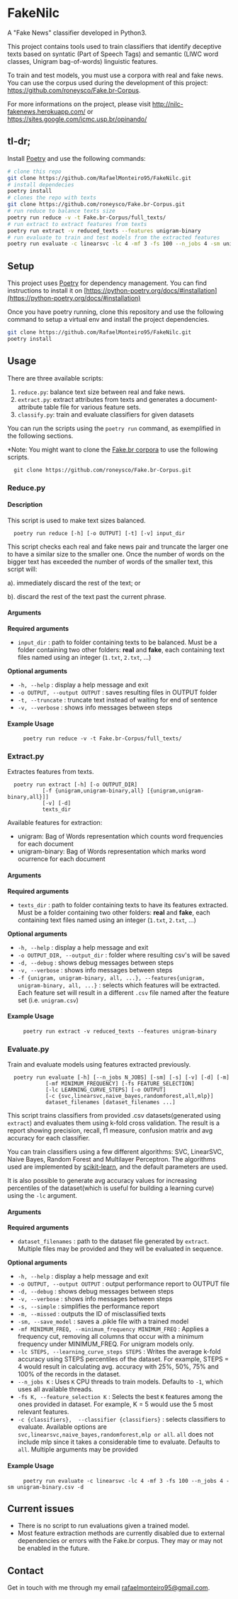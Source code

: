 # FakeNilc
A "Fake News" classifier developed in Python3.

This project contains tools used to train classifiers that identify deceptive texts based on syntatic (Part of Speech Tags) and semantic (LIWC word classes, Unigram bag-of-words) linguistic features.

To train and test models, you must use a corpora with real and fake news. You can use the corpus used during the development of this project: https://github.com/roneysco/Fake.br-Corpus.

For more informations on the project, please visit http://nilc-fakenews.herokuapp.com/ or https://sites.google.com/icmc.usp.br/opinando/

## tl-dr;

Install [Poetry](https://python-poetry.org/) and use the following commands:

```Bash
# clone this repo
git clone https://github.com/RafaelMonteiro95/FakeNilc.git
# install dependecies
poetry install
# clones the repo with texts
git clone https://github.com/roneysco/Fake.br-Corpus.git
# run reduce to balance texts size
poetry run reduce -v -t Fake.br-Corpus/full_texts/
# run extract to extract features from texts
poetry run extract -v reduced_texts --features unigram-binary
# run evaluate to train and test models from the extracted features
poetry run evaluate -c linearsvc -lc 4 -mf 3 -fs 100 --n_jobs 4 -sm unigram-binary.csv -d
```


## Setup

This project uses [Poetry](https://python-poetry.org/) for dependency management. You can find instructions to install it on [https://python-poetry.org/docs/#installation](https://python-poetry.org/docs/#installation)

Once you have poetry running, clone this repository and use the following command to setup a virtual env and install the project dependencies.

```bash
git clone https://github.com/RafaelMonteiro95/FakeNilc.git
poetry install
```

## Usage

There are three available scripts:

1. `reduce.py`: balance text size between real and fake news.
2. `extract.py`: extract attributes from texts and generates a document-attribute table file for various feature sets.
3. `classify.py`: train and evaluate classifiers for given datasets

You can run the scripts using the `poetry run` command, as exemplified in the following sections.

*Note: You might want to clone the [Fake.br corpora](https://github.com/roneysco/Fake.br-Corpus.git) to use the following scripts.
      
      git clone https://github.com/roneysco/Fake.br-Corpus.git

### Reduce.py

#### Description

This script is used to make text sizes balanced. 

      poetry run reduce [-h] [-o OUTPUT] [-t] [-v] input_dir


This script checks each real and fake news pair and truncate the larger one to have a similar size to the smaller one. Once the number of words on the bigger text has exceeded the number of words of the smaller text, this script will:

a). immediately discard the rest of the text; or 

b). discard the rest of the text past the current phrase.

#### Arguments

**Required arguments**
 - `input_dir` : path to folder containing texts to be balanced. Must be a folder containing two other folders: **real** and **fake**, each containing text files named using an integer (`1.txt`, `2.txt`, ...)

 **Optional arguments**
 - `-h, --help` : display a help message and exit
 - `-o OUTPUT, --output OUTPUT` : saves resulting files in OUTPUT folder
 - `-t, --truncate` : truncate text instead of waiting for end of sentence
 - `-v, --verbose` : shows info messages between steps 

 #### Example Usage
 
         poetry run reduce -v -t Fake.br-Corpus/full_texts/

### Extract.py

Extractes features from texts.

      poetry run extract [-h] [-o OUTPUT_DIR]
               [-f {unigram,unigram-binary,all} [{unigram,unigram-binary,all}]]
               [-v] [-d]
               texts_dir

Available features for extraction:
- unigram: Bag of Words representation which counts word frequencies for each document
- unigram-binary: Bag of Words representation which marks word ocurrence for each document

#### Arguments

**Required arguments**
 - `texts_dir` : path to folder containing texts to have its features extracted. Must be a folder containing two other folders: **real** and **fake**, each containing text files named using an integer (`1.txt`, `2.txt`, ...)

 **Optional arguments**
 - `-h, --help` : display a help message and exit
 - `-o OUTPUT_DIR, --output_dir` : folder where resulting csv's will be saved
 - `-d, --debug` : shows debug messages between steps
 - `-v, --verbose` : shows info messages between steps 
 - `-f {unigram, unigram-binary, all, ...}, --features{unigram, unigram-binary, all, ...}` : selects which features will be extracted. Each feature set will result in a different `.csv` file named after the feature set (i.e. `unigram.csv`)

 #### Example Usage

         poetry run extract -v reduced_texts --features unigram-binary

### Evaluate.py

Train and evaluate models using features extracted previously.

      poetry run evaluate [-h] [--n_jobs N_JOBS] [-sm] [-s] [-v] [-d] [-m]
                [-mf MINIMUM_FREQUENCY] [-fs FEATURE_SELECTION]
                [-lc LEARNING_CURVE_STEPS] [-o OUTPUT]
                [-c {svc,linearsvc,naive_bayes,randomforest,all,mlp}]
                dataset_filenames [dataset_filenames ...]

This script trains classifiers from provided .csv datasets(generated using `extract`) and evaluates them using k-fold cross validation. The result is a report showing precision, recall, f1 measure, confusion matrix and avg accuracy for each classifier.

You can train classifiers using a few different algorithms: SVC, LinearSVC, Naive Bayes, Random Forest and Multilayer Perceptron. The algorithms used are implemented by [scikit-learn](https://scikit-learn.org/stable/index.html), and the default parameters are used.

It is also possible to generate avg accuracy values for increasing percentiles of the dataset(which is useful for building a learning curve) using the `-lc` argument.

#### Arguments

**Required arguments**
 - `dataset_filenames` : path to the dataset file generated by `extract`. Multiple files may be provided and they will be evaluated in sequence.

 **Optional arguments**
 - `-h, --help` : display a help message and exit
 - `-o OUTPUT, --output OUTPUT` : output performance report to OUTPUT file
 - `-d, --debug` : shows debug messages between steps
 - `-v, --verbose` : shows info messages between steps
 - `-s, --simple` : simplifies the performance report
 - `-m, --missed` :  outputs the ID of misclassified texts
 - `-sm, --save_model` :  saves a .pikle file with a trained model 
 - `-mf MINIMUM_FREQ, --minimum_frequency MINIMUM_FREQ` : Applies a frequency cut, removing all columns that occur with a minimum frequency under MINIMUM_FREQ. For unigram models only.
 - `-lc STEPS, --learning_curve_steps STEPS` : Writes the average k-fold accuracy using STEPS percentiles of the dataset. For example, STEPS = 4 would result in calculating avg. accuracy with 25%, 50%, 75% and 100% of the records in the dataset.
 - `--n_jobs K` : Uses `K` CPU threads to train models. Defaults to `-1`, which uses all available threads.
 - `-fs K, --feature_selection K` : Selects the best `K` features among the ones provided in dataset. For example, K = 5 would use the 5 most relevant features.
 - `-c {classifiers},  --classifier {classifiers}` : selects classifiers to evaluate. Available options are `svc,linearsvc,naive_bayes,randomforest,mlp or all`. `all` does not include mlp since it takes a considerable time to evaluate. Defaults to `all`. Multiple arguments may be provided

 #### Example Usage

         poetry run evaluate -c linearsvc -lc 4 -mf 3 -fs 100 --n_jobs 4 -sm unigram-binary.csv -d

## Current issues

- There is no script to run evaluations given a trained model.
- Most feature extraction methods are currently disabled due to external dependencies or errors with the Fake.br corpus. They may or may not be enabled in the future.

## Contact

Get in touch with me through my email [rafaelmonteiro95@gmail.com]().
